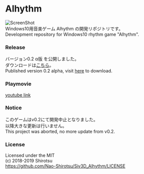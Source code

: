 # Alhythm
![ScreenShot](https://i.imgur.com/tY1VRGb.png)     
Windows10用音楽ゲーム Alhythm の開発リポジトリです。  
Development repository for Windows10 rhythm game "Alhythm".

### Release
バージョン0.2 α版 を公開しました。     
ダウンロードは[こちら](https://github.com/Nao-Shirotsu/Siv3D_Alhythm/releases/tag/v0.2)。    
Published version 0.2 alpha, visit [here](https://github.com/Nao-Shirotsu/Siv3D_Alhythm/releases/tag/v0.2) to download. 

### Playmovie
[youtube link](https://youtu.be/IdYA4AkEBio)

### Notice
このゲームはv0.2にて開発中止となりました。    
以降大きな更新は行いません。   
This project was aborted, no more update from v0.2.

### License    
Licensed under the MIT  
(c) 2018-2019 Shirotsu    
https://github.com/Nao-Shirotsu/Siv3D_Alhythm/LICENSE
